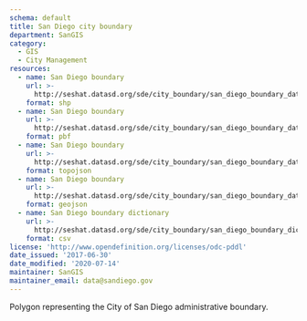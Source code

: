 ```yaml
---
schema: default
title: San Diego city boundary
department: SanGIS
category:
  - GIS
  - City Management
resources:
  - name: San Diego boundary 
    url: >-
      http://seshat.datasd.org/sde/city_boundary/san_diego_boundary_datasd.zip
    format: shp
  - name: San Diego boundary
    url: >-
      http://seshat.datasd.org/sde/city_boundary/san_diego_boundary_datasd.pbf
    format: pbf
  - name: San Diego boundary
    url: >-
      http://seshat.datasd.org/sde/city_boundary/san_diego_boundary_datasd.topojson
    format: topojson
  - name: San Diego boundary
    url: >-
      http://seshat.datasd.org/sde/city_boundary/san_diego_boundary_datasd.geojson
    format: geojson
  - name: San Diego boundary dictionary
    url: >-
      http://seshat.datasd.org/sde/city_boundary/san_diego_boundary_dictionary_datasd.csv
    format: csv
license: 'http://www.opendefinition.org/licenses/odc-pddl'
date_issued: '2017-06-30'
date_modified: '2020-07-14'
maintainer: SanGIS
maintainer_email: data@sandiego.gov
---
```

Polygon representing the City of San Diego administrative boundary.
<!--more-->
